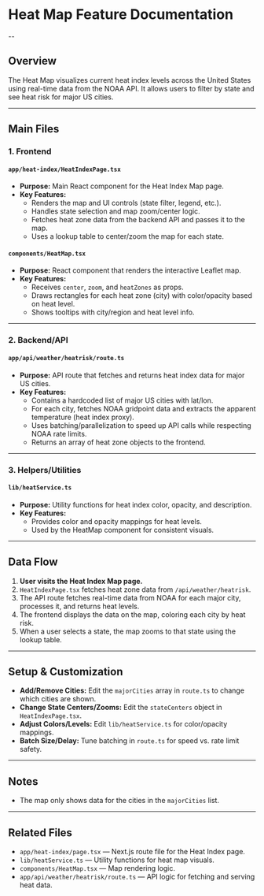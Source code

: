 # Heat Map Feature Documentation

--

## Overview
The Heat Map visualizes current heat index levels across the United States using real-time data from the NOAA API. It allows users to filter by state and see heat risk for major US cities.

---

## Main Files

### 1. **Frontend**

#### `app/heat-index/HeatIndexPage.tsx`
- **Purpose:** Main React component for the Heat Index Map page.
- **Key Features:**
  - Renders the map and UI controls (state filter, legend, etc.).
  - Handles state selection and map zoom/center logic.
  - Fetches heat zone data from the backend API and passes it to the map.
  - Uses a lookup table to center/zoom the map for each state.

#### `components/HeatMap.tsx`
- **Purpose:** React component that renders the interactive Leaflet map.
- **Key Features:**
  - Receives `center`, `zoom`, and `heatZones` as props.
  - Draws rectangles for each heat zone (city) with color/opacity based on heat level.
  - Shows tooltips with city/region and heat level info.

---

### 2. **Backend/API**

#### `app/api/weather/heatrisk/route.ts`
- **Purpose:** API route that fetches and returns heat index data for major US cities.
- **Key Features:**
  - Contains a hardcoded list of major US cities with lat/lon.
  - For each city, fetches NOAA gridpoint data and extracts the apparent temperature (heat index proxy).
  - Uses batching/parallelization to speed up API calls while respecting NOAA rate limits.
  - Returns an array of heat zone objects to the frontend.

---

### 3. **Helpers/Utilities**

#### `lib/heatService.ts`
- **Purpose:** Utility functions for heat index color, opacity, and description.
- **Key Features:**
  - Provides color and opacity mappings for heat levels.
  - Used by the HeatMap component for consistent visuals.

---

## Data Flow
1. **User visits the Heat Index Map page.**
2. `HeatIndexPage.tsx` fetches heat zone data from `/api/weather/heatrisk`.
3. The API route fetches real-time data from NOAA for each major city, processes it, and returns heat levels.
4. The frontend displays the data on the map, coloring each city by heat risk.
5. When a user selects a state, the map zooms to that state using the lookup table.

---

## Setup & Customization
- **Add/Remove Cities:** Edit the `majorCities` array in `route.ts` to change which cities are shown.
- **Change State Centers/Zooms:** Edit the `stateCenters` object in `HeatIndexPage.tsx`.
- **Adjust Colors/Levels:** Edit `lib/heatService.ts` for color/opacity mappings.
- **Batch Size/Delay:** Tune batching in `route.ts` for speed vs. rate limit safety.

---

## Notes
- The map only shows data for the cities in the `majorCities` list.

---

## Related Files
- `app/heat-index/page.tsx` — Next.js route file for the Heat Index page.
- `lib/heatService.ts` — Utility functions for heat map visuals.
- `components/HeatMap.tsx` — Map rendering logic.
- `app/api/weather/heatrisk/route.ts` — API logic for fetching and serving heat data.
